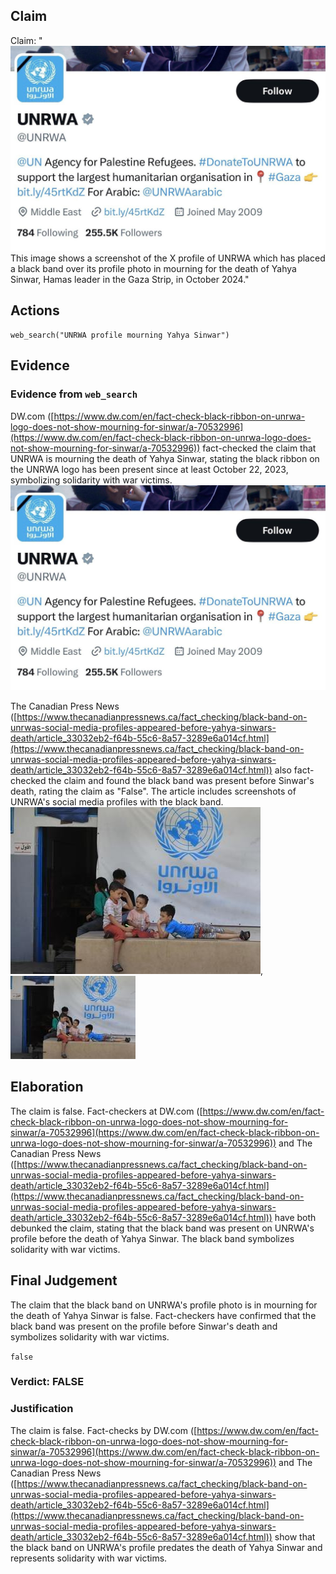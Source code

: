 ## Claim
Claim: "![image 18](media/24.jpg) This image shows a screenshot of the X profile of UNRWA which has placed a black band over its profile photo in mourning for the death of Yahya Sinwar, Hamas leader in the Gaza Strip, in October 2024."

## Actions
```
web_search("UNRWA profile mourning Yahya Sinwar")
```

## Evidence
### Evidence from `web_search`
DW.com ([https://www.dw.com/en/fact-check-black-ribbon-on-unrwa-logo-does-not-show-mourning-for-sinwar/a-70532996](https://www.dw.com/en/fact-check-black-ribbon-on-unrwa-logo-does-not-show-mourning-for-sinwar/a-70532996)) fact-checked the claim that UNRWA is mourning the death of Yahya Sinwar, stating the black ribbon on the UNRWA logo has been present since at least October 22, 2023, symbolizing solidarity with war victims. ![image 18](media/24.jpg)

The Canadian Press News ([https://www.thecanadianpressnews.ca/fact_checking/black-band-on-unrwas-social-media-profiles-appeared-before-yahya-sinwars-death/article_33032eb2-f64b-55c6-8a57-3289e6a014cf.html](https://www.thecanadianpressnews.ca/fact_checking/black-band-on-unrwas-social-media-profiles-appeared-before-yahya-sinwars-death/article_33032eb2-f64b-55c6-8a57-3289e6a014cf.html)) also fact-checked the claim and found the black band was present before Sinwar's death, rating the claim as "False". The article includes screenshots of UNRWA's social media profiles with the black band. ![image 3757](media/2025-08-23_00-35-1755909329-420573.jpg), ![image 3760](media/2025-08-23_00-35-1755909330-131496.jpg)


## Elaboration
The claim is false. Fact-checkers at DW.com ([https://www.dw.com/en/fact-check-black-ribbon-on-unrwa-logo-does-not-show-mourning-for-sinwar/a-70532996](https://www.dw.com/en/fact-check-black-ribbon-on-unrwa-logo-does-not-show-mourning-for-sinwar/a-70532996)) and The Canadian Press News ([https://www.thecanadianpressnews.ca/fact_checking/black-band-on-unrwas-social-media-profiles-appeared-before-yahya-sinwars-death/article_33032eb2-f64b-55c6-8a57-3289e6a014cf.html](https://www.thecanadianpressnews.ca/fact_checking/black-band-on-unrwas-social-media-profiles-appeared-before-yahya-sinwars-death/article_33032eb2-f64b-55c6-8a57-3289e6a014cf.html)) have both debunked the claim, stating that the black band was present on UNRWA's profile before the death of Yahya Sinwar. The black band symbolizes solidarity with war victims.


## Final Judgement
The claim that the black band on UNRWA's profile photo is in mourning for the death of Yahya Sinwar is false. Fact-checkers have confirmed that the black band was present on the profile before Sinwar's death and symbolizes solidarity with war victims.

`false`

### Verdict: FALSE

### Justification
The claim is false. Fact-checks by DW.com ([https://www.dw.com/en/fact-check-black-ribbon-on-unrwa-logo-does-not-show-mourning-for-sinwar/a-70532996](https://www.dw.com/en/fact-check-black-ribbon-on-unrwa-logo-does-not-show-mourning-for-sinwar/a-70532996)) and The Canadian Press News ([https://www.thecanadianpressnews.ca/fact_checking/black-band-on-unrwas-social-media-profiles-appeared-before-yahya-sinwars-death/article_33032eb2-f64b-55c6-8a57-3289e6a014cf.html](https://www.thecanadianpressnews.ca/fact_checking/black-band-on-unrwas-social-media-profiles-appeared-before-yahya-sinwars-death/article_33032eb2-f64b-55c6-8a57-3289e6a014cf.html)) show that the black band on UNRWA's profile predates the death of Yahya Sinwar and represents solidarity with war victims.

